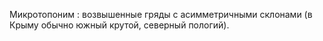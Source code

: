 ---
---

Микротопоним
: возвышенные гряды с асимметричными склонами (в Крыму обычно южный крутой, северный пологий).

